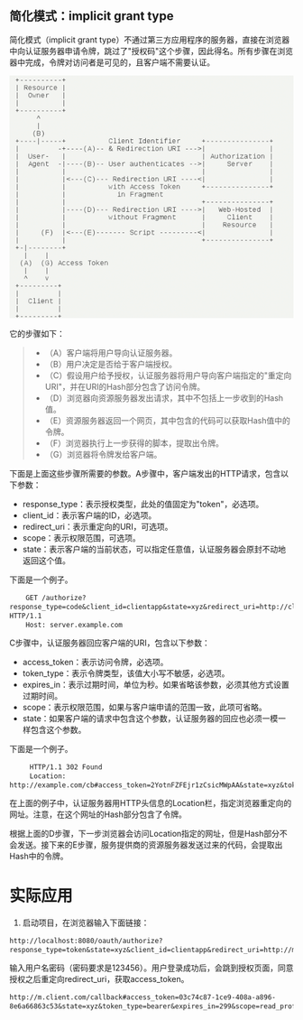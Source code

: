 简化模式：implicit grant type
---

简化模式（implicit grant type）不通过第三方应用程序的服务器，直接在浏览器中向认证服务器申请令牌，跳过了"授权码"这个步骤，因此得名。所有步骤在浏览器中完成，令牌对访问者是可见的，且客户端不需要认证。

![](../static/implicit_grant.png)

它的步骤如下：
> * （A）客户端将用户导向认证服务器。
> * （B）用户决定是否给于客户端授权。
> * （C）假设用户给予授权，认证服务器将用户导向客户端指定的"重定向URI"，并在URI的Hash部分包含了访问令牌。
> * （D）浏览器向资源服务器发出请求，其中不包括上一步收到的Hash值。
> * （E）资源服务器返回一个网页，其中包含的代码可以获取Hash值中的令牌。
> * （F）浏览器执行上一步获得的脚本，提取出令牌。
> * （G）浏览器将令牌发给客户端。

下面是上面这些步骤所需要的参数。A步骤中，客户端发出的HTTP请求，包含以下参数：
* response_type：表示授权类型，此处的值固定为"token"，必选项。
* client_id：表示客户端的ID，必选项。
* redirect_uri：表示重定向的URI，可选项。
* scope：表示权限范围，可选项。
* state：表示客户端的当前状态，可以指定任意值，认证服务器会原封不动地返回这个值。

下面是一个例子。
```
    GET /authorize?response_type=code&client_id=clientapp&state=xyz&redirect_uri=http://client.com/callback HTTP/1.1
    Host: server.example.com
```    

C步骤中，认证服务器回应客户端的URI，包含以下参数：
* access_token：表示访问令牌，必选项。
* token_type：表示令牌类型，该值大小写不敏感，必选项。
* expires_in：表示过期时间，单位为秒。如果省略该参数，必须其他方式设置过期时间。
* scope：表示权限范围，如果与客户端申请的范围一致，此项可省略。
* state：如果客户端的请求中包含这个参数，认证服务器的回应也必须一模一样包含这个参数。

下面是一个例子。
```
     HTTP/1.1 302 Found
     Location: http://example.com/cb#access_token=2YotnFZFEjr1zCsicMWpAA&state=xyz&token_type=example&expires_in=3600
```
在上面的例子中，认证服务器用HTTP头信息的Location栏，指定浏览器重定向的网址。注意，在这个网址的Hash部分包含了令牌。

根据上面的D步骤，下一步浏览器会访问Location指定的网址，但是Hash部分不会发送。接下来的E步骤，服务提供商的资源服务器发送过来的代码，会提取出Hash中的令牌。


# 实际应用

1. 启动项目，在浏览器输入下面链接：
```
http://localhost:8080/oauth/authorize?response_type=token&state=xyz&client_id=clientapp&redirect_uri=http://m.client.com/callback
```

输入用户名密码（密码要求是123456）。用户登录成功后，会跳到授权页面，同意授权之后重定向redirect_uri，获取access_token。
```
http://m.client.com/callback#access_token=03c74c87-1ce9-408a-a896-8e6a66863c53&state=xyz&token_type=bearer&expires_in=299&scope=read_profile%20read_contacts
```